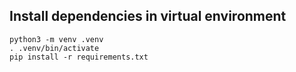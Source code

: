 ## Install dependencies in virtual environment

```
python3 -m venv .venv 
. .venv/bin/activate
pip install -r requirements.txt
```
